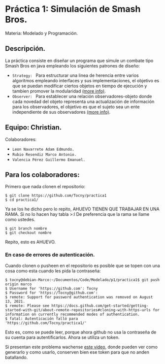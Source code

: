 Práctica 1: Simulación de Smash Bros.
====================
Materia: Modelado y Programación.

## Descripción.
La práctica consiste en diseñar un programa que simule un combate tipo Smash Bros en java empleando los siguientes patrones de diseño:
* `Strategy: ` Para estructurar una linea de herencia entre varios algoritmos empleando interfaces y sus implementaciones, el objetivo es que se puedan modificar ciertos objetos en tiempo de ejecución y tambien promover la modularidad [(more info)](https://refactoring.guru/es/design-patterns/strategy).
* `Observer: ` Para establecer una relación observadores-objeto donde cada novedad del objeto representa una actualización de información para los observadores, el objetivo es que el sujeto sea un ente independiente de sus observadores [(more info)](https://refactoring.guru/es/design-patterns/observer).

## Equipo: Christian.
Colaboradores:
* `Leon Navarrete Adam Edmundo.`
* `Rubio Resendiz Marco Antonio.`
* `Valencia Pérez Guillermo Emanuel.`

## Para los colaboradores:
Primero que nada clonen el repositorio:
```
$ git clone https://github.com/Tocny/practica1
$ cd practica1/
```

Ya se los he dicho pero lo repito, AHUEVO TIENEN QUE TRABAJAR EN UNA RAMA. Si no lo hacen hay tabla >:l
De preferencia que la rama se llame como ustedes.
```
$ git branch nombre
$ git checkout nombre
```
Repito, esto es AHUEVO.

### En caso de errores de autenticación.
Cuando clonen o pusheen en el repositorio es posible que se topen con una cosa como esta cuando les pida la contraseña:
```
$ tocny@debian-Marco:~/Documentos/Code/Modelado/p1/practica1$ git push origin marco
$ Username for 'https://github.com': Tocny
$ Password for 'https://Tocny@github.com': 
$ remote: Support for password authentication was removed on August 13, 2021.
$ remote: Please see https://docs.github.com/get-started/getting-started-with-git/about-remote-repositories#cloning-with-https-urls for information on currently recommended modes of authentication.
$ fatal: Autenticación falló para 'https://github.com/Tocny/practica1/'
```
Esto es, como se puede leer, porque ahora github no usa la contraseña de su cuenta para autentificarlos. Ahora se utiliza un token.

Si presentan este problema wachense [este video](https://www.youtube.com/watch?v=2nzOI-ynXF4&t=308s), donde pueden ver como generarlo y como usarlo, conserven bien ese token para que no anden batallando.

